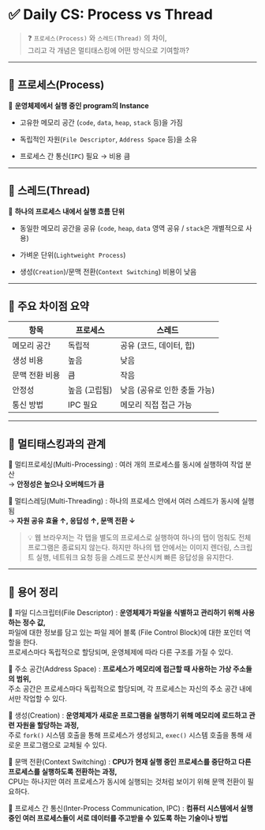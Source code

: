 # ✅ Daily CS: Process vs Thread


>❓
>`프로세스(Process)` 와 `스레드(Thread)` 의 차이, </br>
>그리고 각 개념은 멀티태스킹에 어떤 방식으로 기여할까?

***

## 🧠 프로세스(Process)

🔷 **운영체제에서 실행 중인 program의 Instance**

- 고유한 메모리 공간 (`code`, `data`, `heap`, `stack` 등)을 가짐


- 독립적인 자원(`File Descriptor`, `Address Space` 등)을 소유


- 프로세스 간 통신(`IPC`) 필요 → 비용 큼

***

## 🧵 스레드(Thread)

🔷 **하나의 프로세스 내에서 실행 흐름 단위**

- 동일한 메모리 공간을 공유 (`code`, `heap`, `data` 영역 공유 / `stack`은 개별적으로 사용)


- 가벼운 단위(`Lightweight Process`)


- 생성(`Creation`)/문맥 전환(`Context Switching`) 비용이 낮음

***

## 🎯 주요 차이점 요약

| 항목       | 프로세스     | 스레드               |
| -------- | -------- | ----------------- |
| 메모리 공간   | 독립적      | 공유 (코드, 데이터, 힙)   |
| 생성 비용    | 높음       | 낮음                |
| 문맥 전환 비용 | 큼        | 작음                |
| 안정성      | 높음 (고립됨) | 낮음 (공유로 인한 충돌 가능) |
| 통신 방법    | IPC 필요   | 메모리 직접 접근 가능      |

***

## 🚀 멀티태스킹과의 관계

🧠 멀티프로세싱(Multi-Processing)
: 여러 개의 프로세스를 동시에 실행하여 작업 분산 </br>
→ **안정성은 높으나 오버헤드가 큼**

🧵 멀티스레딩(Multi-Threading)
: 하나의 프로세스 안에서 여러 스레드가 동시에 실행됨 </br>
→ **자원 공유 효율 ↑, 응답성 ↑, 문맥 전환 ↓**


> 💡 웹 브라우저는 각 탭을 별도의 프로세스로 실행하여 하나의 탭이 멈춰도 전체 프로그램은 종료되지 않는다.
하지만 하나의 탭 안에서는 이미지 렌더링, 스크립트 실행, 네트워크 요청 등을 스레드로 분산시켜 빠른 응답성을 유지한다.

***

## 📕 용어 정리

📌 파일 디스크립터(File Descriptor)
: **운영체제가 파일을 식별하고 관리하기 위해 사용하는 정수 값,** <br>
파일에 대한 정보를 담고 있는 파일 제어 블록 (File Control Block)에 대한 포인터 역할을 한다. <br>
프로세스마다 독립적으로 할당되며, 운영체제에 따라 다른 구조를 가질 수 있다.

📌 주소 공간(Address Space)
: **프로세스가 메모리에 접근할 때 사용하는 가상 주소들의 범위,** <br>
주소 공간은 프로세스마다 독립적으로 할당되며, 각 프로세스는 자신의 주소 공간 내에서만 작업할 수 있다. 

📌 생성(Creation)
: **운영체제가 새로운 프로그램을 실행하기 위해 메모리에 로드하고 관련 자원을 할당하는 과정,** <br>
주로 `fork()` 시스템 호출을 통해 프로세스가 생성되고, `exec()` 시스템 호출을 통해 새로운 프로그램으로 교체될 수 있다.

📌 문맥 전환(Context Switching)
: **CPU가 현재 실행 중인 프로세스를 중단하고 다른 프로세스를 실행하도록 전환하는 과정,** <br>
CPU는 하나지만 여러 프로세스가 동시에 실행되는 것처럼 보이기 위해 문맥 전환이 필요하다. 

📌 프로세스 간 통신(Inter-Process Communication, IPC)
: **컴퓨터 시스템에서 실행 중인 여러 프로세스들이 서로 데이터를 주고받을 수 있도록 하는 기술이나 방법**
